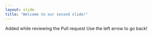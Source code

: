 ```yaml
---
layout: slide
title: "Welcome to our second slide!"
---
```

Added while reviewing the Pull request
Use the left arrow to go back!
